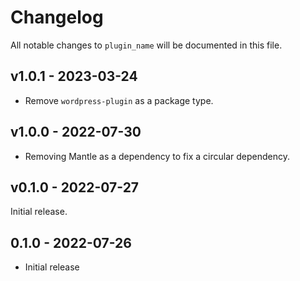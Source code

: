 # Changelog

All notable changes to `plugin_name` will be documented in this file.

## v1.0.1 - 2023-03-24

- Remove `wordpress-plugin` as a package type.

## v1.0.0 - 2022-07-30

- Removing Mantle as a dependency to fix a circular dependency.

## v0.1.0 - 2022-07-27

Initial release.

## 0.1.0 - 2022-07-26

- Initial release
